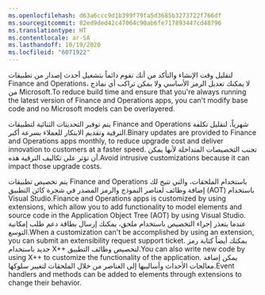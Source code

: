 ```yaml
---
ms.openlocfilehash: d63a6ccc9d1b399f79fa5d3685b3273722f766df
ms.sourcegitcommit: 82ed9ded42c47064c90ab6fe717893447cd48796
ms.translationtype: HT
ms.contentlocale: ar-SA
ms.lasthandoff: 10/19/2020
ms.locfileid: "6071922"
---
```


<span data-ttu-id="23a90-101">لتقليل وقت الإنشاء والتأكد من أنك تقوم دائماً بتشغيل أحدث إصدار من تطبيقات Finance and Operations، لا يمكنك تعديل الرمز الأساسي ولا يمكن تراكب أي نماذج من Microsoft.</span><span class="sxs-lookup"><span data-stu-id="23a90-101">To reduce build time and ensure that you're always running the latest version of Finance and Operations apps, you can't modify base code and no Microsoft models can be overlayered.</span></span>

<span data-ttu-id="23a90-102">يتم توفير التحديثات الثنائية لتطبيقات Finance and Operations شهرياً، لتقليل تكلفة الترقية وتقديم الابتكار للعملاء بسرعة أكبر.</span><span class="sxs-lookup"><span data-stu-id="23a90-102">Binary updates are provided to Finance and Operations apps monthly, to reduce upgrade cost and deliver innovation to customers at a faster speed.</span></span> <span data-ttu-id="23a90-103">تجنب التخصيصات المتداخلة لأنها يمكن أن تؤثر على تكاليف الترقية هذه.</span><span class="sxs-lookup"><span data-stu-id="23a90-103">Avoid intrusive customizations because it can impact those upgrade costs.</span></span>

<span data-ttu-id="23a90-104">يتم تخصيص تطبيقات Finance and Operations باستخدام الملحقات، والتي تتيح لك إضافة وظائف لعناصر النموذج والرمز المصدر في شجرة كائن التطبيق (AOT) باستخدام Visual Studio.</span><span class="sxs-lookup"><span data-stu-id="23a90-104">Finance and Operations apps is customized by using extensions, which allow you to add functionality to model elements and source code in the Application Object Tree (AOT) by using Visual Studio.</span></span> <span data-ttu-id="23a90-105">عندما يتعذر إجراء التخصيص باستخدام ملحق، يمكنك إرسال بطاقة دعم طلب إمكانية التوسع.</span><span class="sxs-lookup"><span data-stu-id="23a90-105">When a customization can't be accomplished by using an extension, you can submit an extensibility request support ticket.</span></span> <span data-ttu-id="23a90-106">يمكنك أيضاً كتابة رمز جديد باستخدام X++ لتخصيص وظائف التطبيق.</span><span class="sxs-lookup"><span data-stu-id="23a90-106">You can also write new code by using X++ to customize the functionality of the application.</span></span> <span data-ttu-id="23a90-107">يمكن إضافة معالجات الأحداث وأساليبها إلى العناصر من خلال الملحقات لتغيير سلوكها.</span><span class="sxs-lookup"><span data-stu-id="23a90-107">Event handlers and methods can be added to elements through extensions to change their behavior.</span></span>
